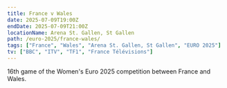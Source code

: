 ```yaml
---
title: France v Wales
date: 2025-07-09T19:00Z
endDate: 2025-07-09T21:00Z
locationName: Arena St. Gallen, St Gallen
path: /euro-2025/france-wales/
tags: ["France", "Wales", "Arena St. Gallen, St Gallen", "EURO 2025"]
tv: ["BBC", "ITV", "TF1", "France Télévisions"]
---
```

16th game of the Women's Euro 2025 competition between France and Wales. 